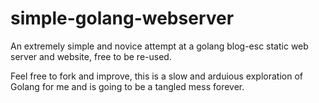 # simple-golang-webserver
An extremely simple and novice attempt at a golang blog-esc static web server and website, free to be re-used.

Feel free to fork and improve, this is a slow and arduious exploration of Golang for me and is going to be a tangled mess forever.
